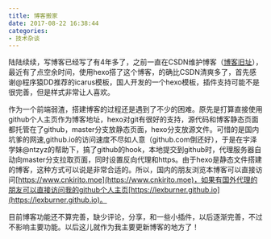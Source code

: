 ```yaml
---
title: 博客搬家
date: 2017-08-22 16:38:44
categories:
- 技术杂谈
---
```




陆陆续续，写博客已经写了有4年多了，之前一直在CSDN维护博客（[博客旧址](http://blog.csdn.net/u013815546)），最近有了点空余时间，使用hexo搭了这个博客，的确比CSDN清爽多了，首先感谢@程序猿DD推荐的icarus模板，国人开发的一个hexo模板，插件支持可能不是很完善，但是样式非常让人喜欢。

作为一个前端弱渣，搭建博客的过程还是遇到了不少的困难。原先是打算直接使用github个人主页作为博客地址，hexo对git有很好的支持，源代码和博客静态页面都托管在了github，master分支放静态页面，hexo分支放源文件。可惜的是国内坑爹的网速,github.io的访问速度不尽如人意（github.com倒还好），于是在宇泽学妹@ntzyz的帮助下，搞了github的hook，本地提交到github时，代理服务器自动向master分支拉取页面，同时设置反向代理和https。由于hexo是静态文件搭建的博客，这种方式可以说是非常合适的。所以，国内的朋友浏览本博客可以直接访问[https://www.cnkirito.moe](https://www.cnkirito.moe)，如果有国外代理的朋友可以直接访问我的github个人主页[https://lexburner.github.io](https://lexburner.github.io)。

目前博客功能还不算完善，缺少评论，分享，和一些小插件，以后逐渐完善，不过不影响主要功能。以后这儿就作为我主要更新博客的地方了！